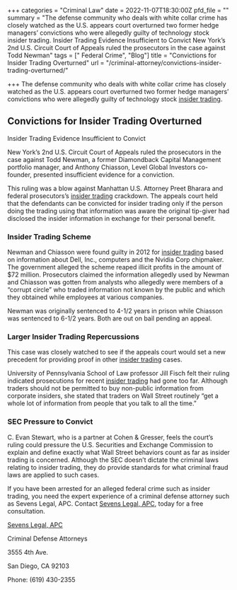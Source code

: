 +++
categories = "Criminal Law"
date = 2022-11-07T18:30:00Z
pfd_file = ""
summary = "The defense community who deals with white collar crime has closely watched as the U.S. appears court overturned two former hedge managers’ convictions who were allegedly guilty of technology stock insider trading. Insider Trading Evidence Insufficient to Convict New York’s 2nd U.S. Circuit Court of Appeals ruled the prosecutors in the case against Todd Newman"
tags = [" Federal Crime", "Blog"]
title = "Convictions for Insider Trading Overturned"
url = "/criminal-attorney/convictions-insider-trading-overturned/"

+++
The defense community who deals with white collar crime has closely watched as the U.S. appears court overturned two former hedge managers’ convictions who were allegedly guilty of technology stock [insider trading](https://www.sevenslegal.com/ "Sevens Legal, APC").

## Convictions for Insider Trading Overturned

Insider Trading Evidence Insufficient to Convict

New York’s 2nd U.S. Circuit Court of Appeals ruled the prosecutors in the case against Todd Newman, a former Diamondback Capital Management portfolio manager, and Anthony Chiasson, Level Global Investors co-founder, presented insufficient evidence for a conviction.

This ruling was a blow against Manhattan U.S. Attorney Preet Bharara and federal prosecutors’s [insider trading](https://www.sevenslegal.com/ "Sevens Legal, APC") crackdown. The appeals court held that the defendants can be convicted for insider trading only if the person doing the trading using that information was aware the original tip-giver had disclosed the insider information in exchange for their personal benefit.

### Insider Trading Scheme

Newman and Chiasson were found guilty in 2012 for [insider trading](https://www.sevenslegal.com/ "Sevens Legal, APC") based on information about Dell, Inc., computers and the Nvidia Corp chipmaker. The government alleged the scheme reaped illicit profits in the amount of $72 million. Prosecutors claimed the information allegedly used by Newman and Chiasson was gotten from analysts who allegedly were members of a “corrupt circle” who traded information not known by the public and which they obtained while employees at various companies.

Newman was originally sentenced to 4-1/2 years in prison while Chiasson was sentenced to 6-1/2 years. Both are out on bail pending an appeal.

### Larger Insider Trading Repercussions

This case was closely watched to see if the appeals court would set a new precedent for providing proof in other [insider trading](https://www.sevenslegal.com/ "Sevens Legal, APC") cases.

University of Pennsylvania School of Law professor Jill Fisch felt their ruling indicated prosecutions for recent [insider trading](https://www.sevenslegal.com/ "Sevens Legal, APC") had gone too far. Although traders should not be permitted to buy non-public information from corporate insiders, she stated that traders on Wall Street routinely “get a whole lot of information from people that you talk to all the time.”

### SEC Pressure to Convict

C. Evan Stewart, who is a partner at Cohen & Gresser, feels the court’s ruling could pressure the U.S. Securities and Exchange Commission to explain and define exactly what Wall Street behaviors count as far as insider trading is concerned. Although the SEC doesn’t dictate the criminal laws relating to insider trading, they do provide standards for what criminal fraud laws are applied to such cases.

If you have been arrested for an alleged federal crime such as insider trading, you need the expert experience of a criminal defense attorney such as Sevens Legal, APC. Contact [Sevens Legal, APC](https://www.sevenslegal.com/ "Sevens Legal, APC"), today for a free consultation.

[Sevens Legal, APC](https://www.sevenslegal.com/ "Sevens Legal, APC")

Criminal Defense Attorneys

3555 4th Ave.

San Diego, CA 92103

Phone: (619) 430-2355